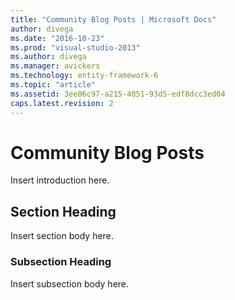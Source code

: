 ```yaml
---
title: "Community Blog Posts | Microsoft Docs"
author: divega
ms.date: "2016-10-23"
ms.prod: "visual-studio-2013"
ms.author: divega
ms.manager: avickers
ms.technology: entity-framework-6
ms.topic: "article"
ms.assetid: 3ee06c97-a215-4051-93d5-edf8dcc3ed04
caps.latest.revision: 2
---
```

# Community Blog Posts
Insert introduction here.  
  
## Section Heading  
 Insert section body here.  
  
### Subsection Heading  
 Insert subsection body here.